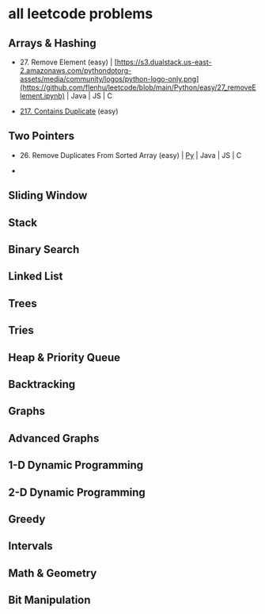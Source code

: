 # all leetcode problems

## Arrays & Hashing
- 27\. Remove Element (easy)
| [https://s3.dualstack.us-east-2.amazonaws.com/pythondotorg-assets/media/community/logos/python-logo-only.png](https://github.com/flenhu/leetcode/blob/main/Python/easy/27_removeElement.ipynb)
| Java
| JS 
| C

- [217. Contains Duplicate](https://github.com/flenhu/leetcode/blob/main/easy/217_containsDuplicate.ipynb) (easy)

## Two Pointers


- 26\. Remove Duplicates From Sorted Array (easy) 
| [Py](https://github.com/flenhu/leetcode/blob/main/Python/easy/26_removeDuplicatesFromSortedArray.ipynb)
| Java
| JS 
| C




-  

## Sliding Window

## Stack

## Binary Search

## Linked List

## Trees

## Tries

## Heap & Priority Queue

## Backtracking 

## Graphs

## Advanced Graphs

## 1-D Dynamic Programming

## 2-D Dynamic Programming 

## Greedy

## Intervals

## Math & Geometry

## Bit Manipulation

